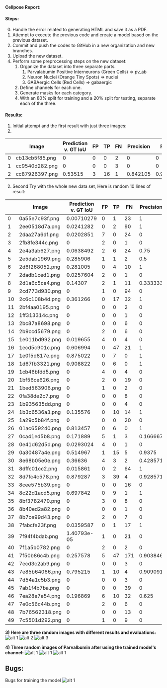 **Cellpose Report:**

#### Steps:

0) Handle the error related to generating HTML and save it as a PDF.
1) Attempt to execute the previous code and create a model based on the previous dataset.
2) Commit and push the codes to GitHub in a new organization and new branches.
3) Upload the new dataset.
4) Perform some preprocessing steps on the new dataset:
   1) Organize the dataset into three separate parts.
      1) Parvalabumin Positive Interneurons (Green Cells) => pv_ab
      2) Neuron Nuclei (Orange Tiny Spots) => nuclei
      3) GABAergic Cells (Red Cells) => gabaergic
   2) Define channels for each one.
   3) Generate masks for each category.
   4) With an 80% split for training and a 20% split for testing, separate each of the three.

#### Results:

1) Initial attempt and the first result with just three images:
2) 
|   | Image           | Prediction v. GT IoU | FP | TP | FN | Precision | Recall | Accuracy | F1 |
|---|------------------|------------------------|----|----|----|-----------|--------|----------|----|
| 0 | cb13cb5f85.png   | 0                      | 0  | 0  | 2  | 0         | 0      | 0        | 0  |
| 1 | cc9540d282.png   | 0                      | 0  | 0  | 3  | 0         | 0      | 0        | 0  |
| 2 | cc87926397.png   | 0.53515                | 3  | 16 | 1  | 0.842105  | 0.941176 | 0.8      | 0.888889  |

2) Second Try with the whole new data set, Here is random 10 lines of result:
   
|     | Image           | Prediction v. GT IoU | FP | TP | FN | Precision | Recall   | Accuracy | F1        |
|-----|------------------|------------------------|----|----|----|-----------|----------|----------|-----------|
|   0 | 0a55e7c93f.png | 0.00710279             | 0  | 1  | 23 | 1         | 0.0416667| 0.0416667| 0.08      |
|   1 | 2ee0518d7a.png | 0.0241282              | 0  | 2  | 90 | 1         | 0.0217391| 0.0217391| 0.0425532 |
|   2 | 2daa27a6df.png | 0.0202851              | 7  | 0  | 24 | 0         | 0        | 0        | 0         |
|   3 | 2fb8fe344c.png | 0                      | 2  | 0  | 1  | 0         | 0        | 0        | 0         |
|   4 | 2e4a3ab627.png | 0.0638492              | 2  | 6  | 24 | 0.75      | 0.2      | 0.1875   | 0.315789  |
|   5 | 2e5dab1969.png | 0.285906               | 1  | 1  | 2  | 0.5       | 0.333333 | 0.25     | 0.4       |
|   6 | 2d6f268052.png | 0.281005               | 0  | 4  | 10 | 1         | 0.285714 | 0.285714 | 0.444444  |
|   7 | 2dadb1ced1.png | 0.0257604              | 2  | 0  | 1  | 0         | 0        | 0        | 0         |
|   8 | 2d1a6c5ce4.png | 0.14307                | 2  | 1  | 11 | 0.333333  | 0.0833333| 0.0714286| 0.133333  |
|   9 | 2cd773d930.png | 0                      | 1  | 0  | 94 | 0         | 0        | 0        | 0         |
|  10 | 2c6c108b4d.png | 0.361266               | 0  | 17 | 32 | 1         | 0.346939 | 0.346939 | 0.515152  |
|  11 | 2bf4aa0195.png | 0                      | 0  | 0  | 2  | 0         | 0        | 0        | 0         |
|  12 | 1ff313314c.png | 0                      | 0  | 0  | 1  | 0         | 0        | 0        | 0         |
|  13 | 2bc87a8698.png | 0                      | 0  | 0  | 6  | 0         | 0        | 0        | 0         |
|  14 | 2b9ccd5679.png | 0                      | 2  | 0  | 6  | 0         | 0        | 0        | 0         |
|  15 | 1e011bd992.png | 0.019655               | 4  | 0  | 4  | 0         | 0        | 0        | 0         |
|  16 | 1ecd5c901c.png | 0.606994               | 0  | 47 | 21 | 1         | 0.691176 | 0.691176 | 0.817391  |
|  17 | 1e0f5d817e.png | 0.875022               | 0  | 7  | 0  | 1         | 1        | 1        | 1         |
|  18 | 1d67fb3321.png | 0.908822               | 0  | 6  | 0  | 1         | 1        | 1        | 1         |
|  19 | 1cb46bfdd5.png | 0                      | 4  | 0  | 4  | 0         | 0        | 0        | 0         |
|  20 | 1bf56ce626.png | 0                      | 2  | 0  | 19 | 0         | 0        | 0        | 0         |
|  21 | 1bed563906.png | 0                      | 1  | 0  | 2  | 0         | 0        | 0        | 0         |
|  22 | 0fa38de2c7.png | 0                      | 0  | 0  | 8  | 0         | 0        | 0        | 0         |
|  23 | 1b935635dd.png | 0                      | 0  | 0  | 4  | 0         | 0        | 0        | 0         |
|  24 | 1b3c6536a3.png | 0.135576               | 0  | 10 | 14 | 1         | 0.416667 | 0.416667 | 0.588235  |
|  25 | 1a29c5b84f.png | 0                      | 0  | 0  | 20 | 0         | 0        | 0        | 0         |
|  26 | 01ac659240.png | 0.813457               | 0  | 6  | 0  | 1         | 1        | 1        | 1         |
|  27 | 0ca41ed5b8.png | 0.171889               | 5  | 1  | 3  | 0.166667  | 0.25     | 0.111111 | 0.2       |
|  28 | 0e41d62d5d.png | 0.0293024              | 4  | 0  | 1  | 0         | 0        | 0        | 0         |
|  29 | 0a30487a4e.png | 0.514967               | 1  | 15 | 5  | 0.9375    | 0.75     | 0.714286 | 0.833333  |
|  30 | 8e68b05e0e.png | 0.36636                | 4  | 3  | 2  | 0.428571  | 0.6      | 0.333333 | 0.5       |
|  31 | 8dffc01cc2.png | 0.015861               | 0  | 2  | 64 | 1         | 0.030303 | 0.030303 | 0.0588235 |
|  32 | 8d7fc4c578.png | 0.879287               | 3  | 39 | 4  | 0.928571  | 0.906977 | 0.847826 | 0.917647  |
|  33 | 8cee575b39.png | 0                      | 0  | 0  | 16 | 0         | 0        | 0        | 0         |
|  34 | 8c22d1acd5.png | 0.697842               | 0  | 9  | 1  | 1         | 0.9      | 0.9      | 0.947368  |
|  35 | 8bf3782470.png | 0                      | 3  | 0  | 8  | 0         | 0        | 0        | 0         |
|  36 | 8b40ed2a82.png | 0                      | 0  | 0  | 1  | 0         | 0        | 0        | 0         |
|  37 | 8b7ce99d43.png | 0                      | 2  | 0  | 7  | 0         | 0        | 0        | 0         |
|  38 | 7fabcfe23f.png | 0.0359587              | 0  | 1  | 17 | 1         | 0.0555556| 0.0555556| 0.105263  |
|  39 | 7f94f4bdab.png | 1.40793e-05            | 1  | 0  | 21 | 0         | 0        | 0        | 0         |
|  40 | 7f1a5b0782.png | 0                      | 2  | 0  | 2  | 0         | 0        | 0        | 0         |
|  41 | 7f50b86c4b.png | 0.257578               | 5  | 47 | 171| 0.903846  | 0.215596 | 0.210762 | 0.348148  |
|  42 | 7ecd3c2ab9.png | 0                      | 0  | 0  | 3  | 0         | 0        | 0        | 0         |
|  43 | 7e85b64066.png | 0.795215               | 1  | 10 | 4  | 0.909091  | 0.714286 | 0.666667 | 0.8       |
|  44 | 7d54a1c5b3.png | 0                      | 0  | 0  | 3  | 0         | 0        | 0        | 0         |
|  45 | 7ab1f4b7ba.png | 0                      | 0  | 0  | 39 | 0         | 0        | 0        | 0         |
|  46 | 7ea28e7e54.png | 0.196869               | 6  | 10 | 32 | 0.625     | 0.238095 | 0.208333 | 0.344828  |
|  47 | 7e0c56c44b.png | 0                      | 2  | 0  | 6  | 0         | 0        | 0        | 0         |
|  48 | 7b76562318.png | 0                      | 0  | 0  | 13 | 0         | 0        | 0        | 0         |
|  49 | 7c5501d292.png | 0                      | 1  | 0  | 9  | 0         | 0        | 0        | 0         |


**3) Here are three random images with different results and evaluations:**
![alt 1](https://github.com/msmsadegh/cellpose/blob/main/dataset/sample/sample_one/download%20(2).png)
![alt 2](https://github.com/msmsadegh/cellpose/blob/main/dataset/sample/sample_one/download%20(1).png)
![alt 3](https://github.com/msmsadegh/cellpose/blob/main/dataset/sample/sample_one/download.png)

**4) Three random images of Parvalbumin after using the trained model's channel:**
![alt 1](https://github.com/msmsadegh/cellpose/blob/main/dataset/sample/1.png)
![alt 1](https://github.com/msmsadegh/cellpose/blob/main/dataset/sample/2.png)
![alt 1](https://github.com/msmsadegh/cellpose/blob/main/dataset/sample/3.png)



## Bugs:

Bugs for training the model
![alt 1](https://github.com/msmsadegh/cellpose/blob/main/dataset/sample/bug1.png)




